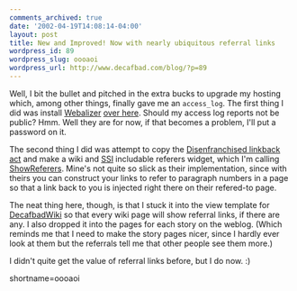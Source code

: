 ```yaml
---
comments_archived: true
date: '2002-04-19T14:08:14-04:00'
layout: post
title: New and Improved! Now with nearly ubiquitous referral links
wordpress_id: 89
wordpress_slug: oooaoi
wordpress_url: http://www.decafbad.com/blog/?p=89
---
```

<p>Well, I bit the bullet and pitched in the extra bucks to upgrade my hosting which, among other things, finally gave me an <code>access_log</code>.  The first thing I did was install <a href="http://www.mrunix.net/webalizer/">Webalizer</a> <a href="http://www.decafbad.com/stats/">over here</a>.  Should my access log reports not be public?  Hmm.  Well they are for now, if that becomes a problem, I'll put a password on it.</p>
<p>The second thing I did was attempt to copy the <a href="http://www.disenchanted.com/dis/linkback.html">Disenfranchised linkback act</a> and make a wiki and <a href="http://www.decafbad.com/twiki/bin/view/Main/SSI">SSI</a> includable referers widget, which I'm calling <a href="http://www.decafbad.com/twiki/bin/view/Main/ShowReferers">ShowReferers</a>.  Mine's not quite so slick as their implementation, since with theirs you can construct your links to refer to paragraph numbers in a page so that a link back to you is injected right there on their refered-to page.  </p>
<p>The neat thing here, though, is that I stuck it into the view template for <a href="http://www.decafbad.com/twiki/bin/view/Main/WebHome">DecafbadWiki</a> so that every wiki page will show referral links, if there are any.  I also dropped it into the pages for each story on the weblog.  (Which reminds me that I need to make the story pages nicer, since I hardly ever look at them but the referrals tell me that other people see them more.)</p>
<p>I didn't quite get the value of referral links before, but I do now. :)</p>
<!--more-->
shortname=oooaoi
